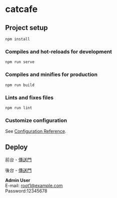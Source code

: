 # catcafe
## Project setup
```
npm install
```

### Compiles and hot-reloads for development
```
npm run serve
```

### Compiles and minifies for production
```
npm run build
```

### Lints and fixes files
```
npm run lint
```

### Customize configuration
See [Configuration Reference](https://cli.vuejs.org/config/).


## Deploy
前台 - [傳送門](https://wendyhsiao.github.io/catcafe/#/catcafes)

後台 - [傳送門](https://wendyhsiao.github.io/catcafe/#/admin/catcafes/signin)

**Admin User**  
E-mail: root1@example.com   
Password:12345678
